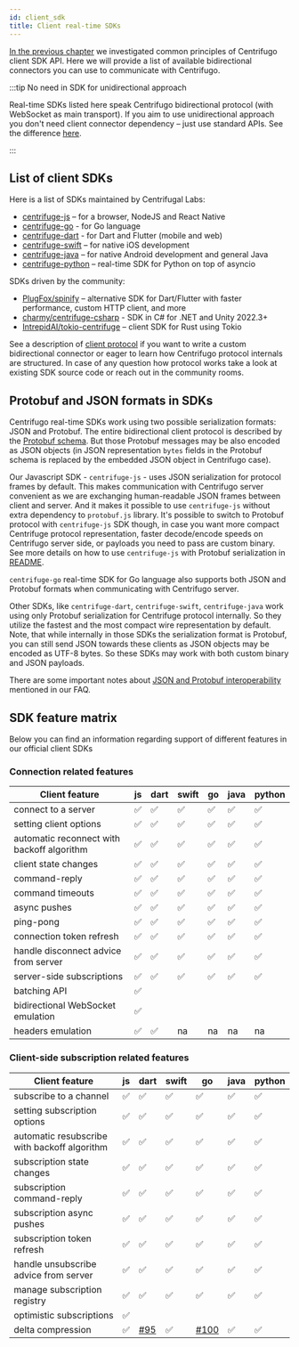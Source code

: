 ```yaml
---
id: client_sdk
title: Client real-time SDKs
---
```


[In the previous chapter](./client_api.md) we investigated common principles of Centrifugo client SDK API. Here we will provide a list of available bidirectional connectors you can use to communicate with Centrifugo.

:::tip No need in SDK for unidirectional approach

Real-time SDKs listed here speak Centrifugo bidirectional protocol (with WebSocket as main transport). If you aim to use unidirectional approach you don't need client connector dependency – just use standard APIs. See the difference [here](./overview.md).

:::

## List of client SDKs

Here is a list of SDKs maintained by Centrifugal Labs:

* [centrifuge-js](https://github.com/centrifugal/centrifuge-js) – for a browser, NodeJS and React Native
* [centrifuge-go](https://github.com/centrifugal/centrifuge-go) - for Go language
* [centrifuge-dart](https://github.com/centrifugal/centrifuge-dart) - for Dart and Flutter (mobile and web)
* [centrifuge-swift](https://github.com/centrifugal/centrifuge-swift) – for native iOS development
* [centrifuge-java](https://github.com/centrifugal/centrifuge-java) – for native Android development and general Java
* [centrifuge-python](https://github.com/centrifugal/centrifuge-python) – real-time SDK for Python on top of asyncio

SDKs driven by the community:

* [PlugFox/spinify](https://github.com/PlugFox/spinify) – alternative SDK for Dart/Flutter with faster performance, custom HTTP client, and more
* [charmy/centrifuge-csharp](https://github.com/charmy/centrifuge-csharp) - SDK in C# for .NET and Unity 2022.3+
* [IntrepidAI/tokio-centrifuge](https://github.com/IntrepidAI/tokio-centrifuge) – client SDK for Rust using Tokio

See a description of [client protocol](./client_protocol.md) if you want to write a custom bidirectional connector or eager to learn how Centrifugo protocol internals are structured. In case of any question how protocol works take a look at existing SDK source code or reach out in the community rooms.

## Protobuf and JSON formats in SDKs

Centrifugo real-time SDKs work using two possible serialization formats: JSON and Protobuf. The entire bidirectional client protocol is described by the [Protobuf schema](https://github.com/centrifugal/protocol/blob/master/definitions/client.proto). But those Protobuf messages may be also encoded as JSON objects (in JSON representation `bytes` fields in the Protobuf schema is replaced by the embedded JSON object in Centrifugo case).

Our Javascript SDK - `centrifuge-js` - uses JSON serialization for protocol frames by default. This makes communication with Centrifugo server convenient as we are exchanging human-readable JSON frames between client and server. And it makes it possible to use `centrifuge-js` without extra dependency to `protobuf.js` library. It's possible to switch to Protobuf protocol with `centrifuge-js` SDK though, in case you want more compact Centrifuge protocol representation, faster decode/encode speeds on Centrifugo server side, or payloads you need to pass are custom binary. See more details on how to use `centrifuge-js` with Protobuf serialization in [README](https://github.com/centrifugal/centrifuge-js#protobuf-support).

`centrifuge-go` real-time SDK for Go language also supports both JSON and Protobuf formats when communicating with Centrifugo server.

Other SDKs, like `centrifuge-dart`, `centrifuge-swift`, `centrifuge-java` work using only Protobuf serialization for Centrifuge protocol internally. So they utilize the fastest and the most compact wire representation by default. Note, that while internally in those SDKs the serialization format is Protobuf, you can still send JSON towards these clients as JSON objects may be encoded as UTF-8 bytes. So these SDKs may work with both custom binary and JSON payloads.

There are some important notes about [JSON and Protobuf interoperability](../faq/index.md#can-i-have-both-binary-and-json-clients-in-one-channel) mentioned in our FAQ.

## SDK feature matrix

Below you can find an information regarding support of different features in our official client SDKs

### Connection related features

<div className="features">

| Client feature                             | js | dart | swift | go | java | python |
|--------------------------------------------|----|------|-------|----|------|--------|
| connect to a server                        | ✅  | ✅    | ✅     | ✅  | ✅    | ✅      |
| setting client options                     | ✅  | ✅    | ✅     | ✅  | ✅    | ✅      |
| automatic reconnect with backoff algorithm | ✅  | ✅    | ✅     | ✅  | ✅    | ✅      |
| client state changes                       | ✅  | ✅    | ✅     | ✅  | ✅    | ✅      |
| command-reply                              | ✅  | ✅    | ✅     | ✅  | ✅    | ✅      |
| command timeouts                           | ✅  | ✅    | ✅     | ✅  | ✅    | ✅      |
| async pushes                               | ✅  | ✅    | ✅     | ✅  | ✅    | ✅      |
| ping-pong                                  | ✅  | ✅    | ✅     | ✅  | ✅    | ✅      |
| connection token refresh                   | ✅  | ✅    | ✅     | ✅  | ✅    | ✅      |
| handle disconnect advice from server       | ✅  | ✅    | ✅     | ✅  | ✅    | ✅      |
| server-side subscriptions                  | ✅  | ✅    | ✅     | ✅  | ✅    | ✅      |
| batching API                               | ✅  |      |       |    |      |        |
| bidirectional WebSocket emulation          | ✅  |      |       |    |      |        |
| headers emulation                          | ✅  | ✅    | na    | na | na   | na     |

</div>

### Client-side subscription related features

<div className="features">

| Client feature                               | js | dart | swift | go | java | python |
|----------------------------------------------|----|------|-------|----|------|--------|
| subscribe to a channel                       | ✅  | ✅    | ✅     | ✅  | ✅    | ✅      |
| setting subscription options                 | ✅  | ✅    | ✅     | ✅  | ✅    | ✅      |
| automatic resubscribe with backoff algorithm | ✅  | ✅    | ✅     | ✅  | ✅    | ✅      |
| subscription state changes                   | ✅  | ✅    | ✅     | ✅  | ✅    | ✅      |
| subscription command-reply                   | ✅  | ✅    | ✅     | ✅  | ✅    | ✅      |
| subscription async pushes                    | ✅  | ✅    | ✅     | ✅  | ✅    | ✅      |
| subscription token refresh                   | ✅  | ✅    | ✅     | ✅  | ✅    | ✅      |
| handle unsubscribe advice from server        | ✅  | ✅    | ✅     | ✅  | ✅    | ✅      |
| manage subscription registry                 | ✅  | ✅    | ✅     | ✅  | ✅    | ✅      |
| optimistic subscriptions                     | ✅  |      |       |    |      |        |
| delta compression                            | ✅  |  [#95](https://github.com/centrifugal/centrifuge-dart/issues/95)    |  ✅   |  [#100](https://github.com/centrifugal/centrifuge-go/issues/100)   | ✅    | ✅      |

</div>